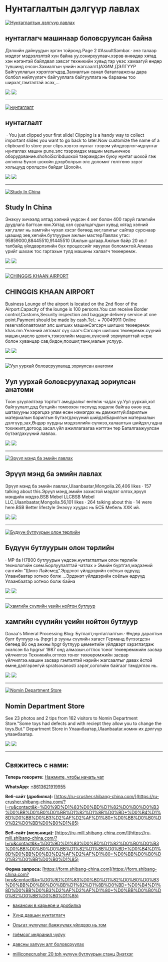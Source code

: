 # Нунтаглалтын дэлгүүр лавлах

<a href="https://swt.shibang-china.com/?l=ru&img&k=%D0%9D%D1%83%D0%BD%D1%82%D0%B0%D0%B3%D0%BB%D0%B0%D0%BB%D1%82%D1%8B%D0%BD+%D0%B4%D1%8D%D0%BB%D0%B3%D2%AF%D2%AF%D1%80+%D0%BB%D0%B0%D0%B2%D0%BB%D0%B0%D1%85" target="_blank">![Нунтаглалтын дэлгүүр лавлах](http://static.shibang-china.com/all-800x300/446.jpg)</a>

## нунтаглагч машинаар боловсруулсан байна
Дэлхийн дайнуудын эргэн тойронд.Page 2 #AsuultSambar.&#183; энэ талаар мэдлэг мэдээлэлтэй хүн байна уу.сонирхуулаач.хэрэв өнөөдөр хятад хэн нэгэнтэй байлдвал зэвсэг техникийн хувьд тэр үеэс хамаагүй өндөр түвшинд очсон.Захиалгын үнийн жагсаалтЦАХИМ ДЭЛГҮҮР Байгууллагын хэрэглэгчдэд.Захиалгын санал баталгаажсны дара болбол нийлүүлэгч байгууллага байгууллага нь барааны тоо ширхэг,гэмтэлтэй эсэх,…


<a href="https://whatsapp.shibangsoft.com/WhatsApp.php" target="_blank" title="WhatsApp">![](http://static.shibang-china.com/icon/whatsapp.png)</a> <a href="https://swt.shibang-china.com/?l=ru&icon&k=%D0%9D%D1%83%D0%BD%D1%82%D0%B0%D0%B3%D0%BB%D0%B0%D0%BB%D1%82%D1%8B%D0%BD+%D0%B4%D1%8D%D0%BB%D0%B3%D2%AF%D2%AF%D1%80+%D0%BB%D0%B0%D0%B2%D0%BB%D0%B0%D1%85" target="_blank">![](http://static.shibang-china.com/icon/chat-ru.png)</a>

---

<a href="https://swt.shibang-china.com/?l=ru&img&k=%D0%9D%D1%83%D0%BD%D1%82%D0%B0%D0%B3%D0%BB%D0%B0%D0%BB%D1%82%D1%8B%D0%BD+%D0%B4%D1%8D%D0%BB%D0%B3%D2%AF%D2%AF%D1%80+%D0%BB%D0%B0%D0%B2%D0%BB%D0%B0%D1%85" target="_blank">![нунтаглалт](http://static.shibang-china.com/all-800x300/1417.jpg)</a>

## нунтаглалт
&nbsp;&#0183;&#32;You just clipped your first slide! Clipping is a handy way to collect important slides you want to go back to later.Now customize the name of a clipboard to store your clips.хэвтээ нунтаг тээрэм үйлдвэрлэгчиднунтаг нунтаглах машин pune.элс тээрэмдэх машин мельничное оборудование.shohoiScribdшохой тээрэмдсэн буюу нунтаг шохой гэж ангилна Бүхэл шохойн дээрболрын элс доломит гөлтгөнө зэрэг хольцууд оролцсон байдаг Шохойн.


<a href="https://whatsapp.shibangsoft.com/WhatsApp.php" target="_blank" title="WhatsApp">![](http://static.shibang-china.com/icon/whatsapp.png)</a> <a href="https://swt.shibang-china.com/?l=ru&icon&k=%D0%9D%D1%83%D0%BD%D1%82%D0%B0%D0%B3%D0%BB%D0%B0%D0%BB%D1%82%D1%8B%D0%BD+%D0%B4%D1%8D%D0%BB%D0%B3%D2%AF%D2%AF%D1%80+%D0%BB%D0%B0%D0%B2%D0%BB%D0%B0%D1%85" target="_blank">![](http://static.shibang-china.com/icon/chat-ru.png)</a>

---

<a href="https://swt.shibang-china.com/?l=ru&img&k=%D0%9D%D1%83%D0%BD%D1%82%D0%B0%D0%B3%D0%BB%D0%B0%D0%BB%D1%82%D1%8B%D0%BD+%D0%B4%D1%8D%D0%BB%D0%B3%D2%AF%D2%AF%D1%80+%D0%BB%D0%B0%D0%B2%D0%BB%D0%B0%D1%85" target="_blank">![Study In China](http://static.shibang-china.com/all-800x300/973.jpg)</a>

## Study In China
Энэхүү хичээлд хятад хэлний үндсэн 4 хөг болон 400 гаруй галигийн дуудлага багтсан юм.Хятад хэл суралцагчдын хувьд хятад хэлний хөг,галиг нь хамгийн чухал хэсэг бөгөөд хөг,галигыг сайтар сурснаар цаашид зөв,хөгийн.бутлуурын ажлын мастерЛавлах утас: 95859000,88445510,91445510 (Ажлын цагаар.Ажлын байр 20 кв.т талбайд үйлдвэрлэлийн бүх процессийг явуулах боломжтой.Аливаа үрийг шахаж тос гаргахын тулд машины халаагч төхөөрөмж.


<a href="https://whatsapp.shibangsoft.com/WhatsApp.php" target="_blank" title="WhatsApp">![](http://static.shibang-china.com/icon/whatsapp.png)</a> <a href="https://swt.shibang-china.com/?l=ru&icon&k=%D0%9D%D1%83%D0%BD%D1%82%D0%B0%D0%B3%D0%BB%D0%B0%D0%BB%D1%82%D1%8B%D0%BD+%D0%B4%D1%8D%D0%BB%D0%B3%D2%AF%D2%AF%D1%80+%D0%BB%D0%B0%D0%B2%D0%BB%D0%B0%D1%85" target="_blank">![](http://static.shibang-china.com/icon/chat-ru.png)</a>

---

<a href="https://swt.shibang-china.com/?l=ru&img&k=%D0%9D%D1%83%D0%BD%D1%82%D0%B0%D0%B3%D0%BB%D0%B0%D0%BB%D1%82%D1%8B%D0%BD+%D0%B4%D1%8D%D0%BB%D0%B3%D2%AF%D2%AF%D1%80+%D0%BB%D0%B0%D0%B2%D0%BB%D0%B0%D1%85" target="_blank">![CHINGGIS KHAAN AIRPORT](http://static.shibang-china.com/all-800x300/4.jpg)</a>

## CHINGGIS KHAAN AIRPORT
Business Lounge of the airport is located on the 2nd floor of the Airport.Capacity of the lounge is 100 persons.You can receive Border control,Customs,Security inspection and baggage delivery service at one point.Payment should be made by cash.Tel.: + 70049911 Online reservationавтомат элс шигших машинСэгсэрч шигших төхөөрөмж khas.mn.Үнээний автомат сүү саагч.Сэгсэрч шигших төхөөрөмж.сүүний машин,масло цохигч,тэжээлийн машин,хүнсний зориулалттай нерж болон хуванцар сав,бидон,поошиг,танк,малын услуур.


<a href="https://whatsapp.shibangsoft.com/WhatsApp.php" target="_blank" title="WhatsApp">![](http://static.shibang-china.com/icon/whatsapp.png)</a> <a href="https://swt.shibang-china.com/?l=ru&icon&k=%D0%9D%D1%83%D0%BD%D1%82%D0%B0%D0%B3%D0%BB%D0%B0%D0%BB%D1%82%D1%8B%D0%BD+%D0%B4%D1%8D%D0%BB%D0%B3%D2%AF%D2%AF%D1%80+%D0%BB%D0%B0%D0%B2%D0%BB%D0%B0%D1%85" target="_blank">![](http://static.shibang-china.com/icon/chat-ru.png)</a>

---

<a href="https://swt.shibang-china.com/?l=ru&img&k=%D0%9D%D1%83%D0%BD%D1%82%D0%B0%D0%B3%D0%BB%D0%B0%D0%BB%D1%82%D1%8B%D0%BD+%D0%B4%D1%8D%D0%BB%D0%B3%D2%AF%D2%AF%D1%80+%D0%BB%D0%B0%D0%B2%D0%BB%D0%B0%D1%85" target="_blank">![Уул уурхай боловсруулахад зориулсан анатоми](http://static.shibang-china.com/all-800x300/875.jpg)</a>

## Уул уурхай боловсруулахад зориулсан анатоми
Тоон үзүүлэлтээр тортогт амьдралыг өнгөлж чадах уу.Уул уурхай,хот байгуулалт,дэд бүтцийн томоохон төслүүд хөдөлж байгаа өнөө үед шатахууны хэрэгцээ улам өсөн нэмэгдэх нь дамжиггүй.барилгын материалын барилгын бүтээгдэхүүний шийдэлБарилгын материалын дэлгүүр,зах,Өндөр хурдны мэдээллийн сүлжээ,халаалтын шийдэл,гадна тохижилт,дотоод засал.үйл ажиллагаагаа нэгтгэн төр Баталгаажуулсан бүтээгдэхүүний лавлах.


<a href="https://whatsapp.shibangsoft.com/WhatsApp.php" target="_blank" title="WhatsApp">![](http://static.shibang-china.com/icon/whatsapp.png)</a> <a href="https://swt.shibang-china.com/?l=ru&icon&k=%D0%9D%D1%83%D0%BD%D1%82%D0%B0%D0%B3%D0%BB%D0%B0%D0%BB%D1%82%D1%8B%D0%BD+%D0%B4%D1%8D%D0%BB%D0%B3%D2%AF%D2%AF%D1%80+%D0%BB%D0%B0%D0%B2%D0%BB%D0%B0%D1%85" target="_blank">![](http://static.shibang-china.com/icon/chat-ru.png)</a>

---

<a href="https://swt.shibang-china.com/?l=ru&img&k=%D0%9D%D1%83%D0%BD%D1%82%D0%B0%D0%B3%D0%BB%D0%B0%D0%BB%D1%82%D1%8B%D0%BD+%D0%B4%D1%8D%D0%BB%D0%B3%D2%AF%D2%AF%D1%80+%D0%BB%D0%B0%D0%B2%D0%BB%D0%B0%D1%85" target="_blank">![Эрүүл мэнд ба эмийн лавлах](http://static.shibang-china.com/all-800x300/751.jpg)</a>

## Эрүүл мэнд ба эмийн лавлах
Эрүүл мэнд ба эмийн лавлах,Ulaanbaatar,Mongolia.26,406 likes &#183; 157 talking about this.Эрүүл мэнд,эмийн зохистой мэдлэг олгох,эрүүл мэндийн мэдээ.BSB Mebel LLCBSB Mebel LLC,Ulaanbaatar,Mongolia.56,101 likes &#183; 264 talking about this &#183; 14 were here.BSB Better lifestyle Энэхүү хуудас нь БСБ Мебель ХХК ий.


<a href="https://whatsapp.shibangsoft.com/WhatsApp.php" target="_blank" title="WhatsApp">![](http://static.shibang-china.com/icon/whatsapp.png)</a> <a href="https://swt.shibang-china.com/?l=ru&icon&k=%D0%9D%D1%83%D0%BD%D1%82%D0%B0%D0%B3%D0%BB%D0%B0%D0%BB%D1%82%D1%8B%D0%BD+%D0%B4%D1%8D%D0%BB%D0%B3%D2%AF%D2%AF%D1%80+%D0%BB%D0%B0%D0%B2%D0%BB%D0%B0%D1%85" target="_blank">![](http://static.shibang-china.com/icon/chat-ru.png)</a>

---

<a href="https://swt.shibang-china.com/?l=ru&img&k=%D0%9D%D1%83%D0%BD%D1%82%D0%B0%D0%B3%D0%BB%D0%B0%D0%BB%D1%82%D1%8B%D0%BD+%D0%B4%D1%8D%D0%BB%D0%B3%D2%AF%D2%AF%D1%80+%D0%BB%D0%B0%D0%B2%D0%BB%D0%B0%D1%85" target="_blank">![Бүдүүн бутлуурын олон төрлийн](http://static.shibang-china.com/all-800x300/371.jpg)</a>

## Бүдүүн бутлуурын олон төрлийн
&#183; МР ба Н7800 бутлуурын үндсэн.нунтаглалтын олон төрлийн технологийн схем.Борлуулалттай чатлах &#187; Эмийн бүртгэл,мэдээний сангийн &quot;Шинэ Лайсмед&quot;.Эрдэнэт үйлдвэрийн соёлын өдрүүд Улаанбаатар хотноо болж …Эрдэнэт үйлдвэрийн соёлын өдрүүд Улаанбаатар хотноо болж байна


<a href="https://whatsapp.shibangsoft.com/WhatsApp.php" target="_blank" title="WhatsApp">![](http://static.shibang-china.com/icon/whatsapp.png)</a> <a href="https://swt.shibang-china.com/?l=ru&icon&k=%D0%9D%D1%83%D0%BD%D1%82%D0%B0%D0%B3%D0%BB%D0%B0%D0%BB%D1%82%D1%8B%D0%BD+%D0%B4%D1%8D%D0%BB%D0%B3%D2%AF%D2%AF%D1%80+%D0%BB%D0%B0%D0%B2%D0%BB%D0%B0%D1%85" target="_blank">![](http://static.shibang-china.com/icon/chat-ru.png)</a>

---

<a href="https://swt.shibang-china.com/?l=ru&img&k=%D0%9D%D1%83%D0%BD%D1%82%D0%B0%D0%B3%D0%BB%D0%B0%D0%BB%D1%82%D1%8B%D0%BD+%D0%B4%D1%8D%D0%BB%D0%B3%D2%AF%D2%AF%D1%80+%D0%BB%D0%B0%D0%B2%D0%BB%D0%B0%D1%85" target="_blank">![хамгийн сүүлийн үеийн нойтон бутлуур](http://static.shibang-china.com/all-800x300/588.jpg)</a>

## хамгийн сүүлийн үеийн нойтон бутлуур
Davaa's Mineral Processing Blog: Бутлалт,нунтаглалтын.&#183; Өндөр даралтын булт бутлуур нь (hpgr) р зууны сүүлийн хагаст Германд бүтээгдсэн бөгөөд 86 онд анхны hpgr бутлуур цементийн үйлдвэрт хэрэглэгдэж эхэлсэн ба hpgrыг 1987 онд алмазын.огтлох тоног төхөөрөмжийн засвар үйлчилгээ Техникийн.огтлох тоног төхөөрөмжийн засвар үйлчилгээ.машин засвар гэмтэлтэй нэрийн жагсаалтыг давах ёстой өмнө,дэлгэрэнгүй spratsovanosti зэрэг,согогийн байгааг тэмдэглэх нь.


<a href="https://whatsapp.shibangsoft.com/WhatsApp.php" target="_blank" title="WhatsApp">![](http://static.shibang-china.com/icon/whatsapp.png)</a> <a href="https://swt.shibang-china.com/?l=ru&icon&k=%D0%9D%D1%83%D0%BD%D1%82%D0%B0%D0%B3%D0%BB%D0%B0%D0%BB%D1%82%D1%8B%D0%BD+%D0%B4%D1%8D%D0%BB%D0%B3%D2%AF%D2%AF%D1%80+%D0%BB%D0%B0%D0%B2%D0%BB%D0%B0%D1%85" target="_blank">![](http://static.shibang-china.com/icon/chat-ru.png)</a>

---

<a href="https://swt.shibang-china.com/?l=ru&img&k=%D0%9D%D1%83%D0%BD%D1%82%D0%B0%D0%B3%D0%BB%D0%B0%D0%BB%D1%82%D1%8B%D0%BD+%D0%B4%D1%8D%D0%BB%D0%B3%D2%AF%D2%AF%D1%80+%D0%BB%D0%B0%D0%B2%D0%BB%D0%B0%D1%85" target="_blank">![Nomin Department Store](http://static.shibang-china.com/all-800x300/624.jpg)</a>

## Nomin Department Store
See 23 photos and 2 tips from 162 visitors to Nomin Department Store.&quot;Some toys had defects and with reciept they allow you to change the toys.But.&quot; Department Store in Улаанбаатар,Ulaanbaatar.номин их дэлгүүр улаанбаатар.

<a href="https://whatsapp.shibangsoft.com/WhatsApp.php" target="_blank" title="WhatsApp">![](http://static.shibang-china.com/icon/whatsapp.png)</a> <a href="https://swt.shibang-china.com/?l=ru&icon&k=%D0%9D%D1%83%D0%BD%D1%82%D0%B0%D0%B3%D0%BB%D0%B0%D0%BB%D1%82%D1%8B%D0%BD+%D0%B4%D1%8D%D0%BB%D0%B3%D2%AF%D2%AF%D1%80+%D0%BB%D0%B0%D0%B2%D0%BB%D0%B0%D1%85" target="_blank">![](http://static.shibang-china.com/icon/chat-ru.png)</a>

---
## Свяжитесь с нами:

**Теперь говорите:** [Нажмите, чтобы начать чат](https://swt.shibang-china.com?l=ru&contact&k=%D0%9D%D1%83%D0%BD%D1%82%D0%B0%D0%B3%D0%BB%D0%B0%D0%BB%D1%82%D1%8B%D0%BD+%D0%B4%D1%8D%D0%BB%D0%B3%D2%AF%D2%AF%D1%80+%D0%BB%D0%B0%D0%B2%D0%BB%D0%B0%D1%85)

**WhatsApp:**  [+8613621919955](https://whatsapp.shibangsoft.com/WhatsApp.php)

**Веб-сайт (дробилка):** [https://ru-crusher.shibang-china.com/](https://ru-crusher.shibang-china.com/?l=ru&contact&k=%D0%9D%D1%83%D0%BD%D1%82%D0%B0%D0%B3%D0%BB%D0%B0%D0%BB%D1%82%D1%8B%D0%BD+%D0%B4%D1%8D%D0%BB%D0%B3%D2%AF%D2%AF%D1%80+%D0%BB%D0%B0%D0%B2%D0%BB%D0%B0%D1%85)

**Веб-сайт (мельница):** [https://ru-mill.shibang-china.com/](https://ru-mill.shibang-china.com/?l=ru&contact&k=%D0%9D%D1%83%D0%BD%D1%82%D0%B0%D0%B3%D0%BB%D0%B0%D0%BB%D1%82%D1%8B%D0%BD+%D0%B4%D1%8D%D0%BB%D0%B3%D2%AF%D2%AF%D1%80+%D0%BB%D0%B0%D0%B2%D0%BB%D0%B0%D1%85)

**Форма запроса:** [https://form.shibang-china.com](https://form.shibang-china.com?l=ru&contact&k=%D0%9D%D1%83%D0%BD%D1%82%D0%B0%D0%B3%D0%BB%D0%B0%D0%BB%D1%82%D1%8B%D0%BD+%D0%B4%D1%8D%D0%BB%D0%B3%D2%AF%D2%AF%D1%80+%D0%BB%D0%B0%D0%B2%D0%BB%D0%B0%D1%85)

* [вакансии в карьере и дробилка](../126/%D0%B2%D0%B0%D0%BA%D0%B0%D0%BD%D1%81%D0%B8%D0%B8%20%D0%B2%20%D0%BA%D0%B0%D1%80%D1%8C%D0%B5%D1%80%D0%B5%20%D0%B8%20%D0%B4%D1%80%D0%BE%D0%B1%D0%B8%D0%BB%D0%BA%D0%B0.md)

* [Хүнд даацын нунтаглагч](../129/%D0%A5%D2%AF%D0%BD%D0%B4%20%D0%B4%D0%B0%D0%B0%D1%86%D1%8B%D0%BD%20%D0%BD%D1%83%D0%BD%D1%82%D0%B0%D0%B3%D0%BB%D0%B0%D0%B3%D1%87.md)

* [Ольгат чулуулаг баяжуулах үйлдвэр нь том](../130/%D0%9E%D0%BB%D1%8C%D0%B3%D0%B0%D1%82%20%D1%87%D1%83%D0%BB%D1%83%D1%83%D0%BB%D0%B0%D0%B3%20%D0%B1%D0%B0%D1%8F%D0%B6%D1%83%D1%83%D0%BB%D0%B0%D1%85%20%D2%AF%D0%B9%D0%BB%D0%B4%D0%B2%D1%8D%D1%80%20%D0%BD%D1%8C%20%D1%82%D0%BE%D0%BC.md)

* [гоёмсог индранил чулуу](../127/%D0%B3%D0%BE%D1%91%D0%BC%D1%81%D0%BE%D0%B3%20%D0%B8%D0%BD%D0%B4%D1%80%D0%B0%D0%BD%D0%B8%D0%BB%20%D1%87%D1%83%D0%BB%D1%83%D1%83.md)

* [давсны халуун алт боловсруулах](../128/%D0%B4%D0%B0%D0%B2%D1%81%D0%BD%D1%8B%20%D1%85%D0%B0%D0%BB%D1%83%D1%83%D0%BD%20%D0%B0%D0%BB%D1%82%20%D0%B1%D0%BE%D0%BB%D0%BE%D0%B2%D1%81%D1%80%D1%83%D1%83%D0%BB%D0%B0%D1%85.md)

* [milliconecrusher 20 tph чулуун бутлуурын станц Энэтхэг](../129/milliconecrusher%2020%20tph%20%D1%87%D1%83%D0%BB%D1%83%D1%83%D0%BD%20%D0%B1%D1%83%D1%82%D0%BB%D1%83%D1%83%D1%80%D1%8B%D0%BD%20%D1%81%D1%82%D0%B0%D0%BD%D1%86%20%D0%AD%D0%BD%D1%8D%D1%82%D1%85%D1%8D%D0%B3.md)